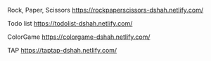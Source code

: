 Rock, Paper, Scissors
https://rockpaperscissors-dshah.netlify.com/

Todo list
https://todolist-dshah.netlify.com/

ColorGame
https://colorgame-dshah.netlify.com/

TAP
https://taptap-dshah.netlify.com/


